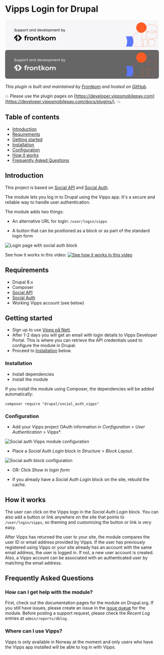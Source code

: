 <!-- START_METADATA
---
title: Vipps Login for Drupal plugin
sidebar_position: 1
pagination_next: null
pagination_prev: null
---
END_METADATA -->

# Vipps Login for Drupal

![Support and development by Frontkom ](./docs/images/frontkom.svg#gh-light-mode-only)![Support and development by Frontkom](./docs/images/frontkom_dark.svg#gh-dark-mode-only)

*This plugin is built and maintained by [Frontkom](https://frontkom.com/) and hosted on [GitHub](https://github.com/vippsas/vipps-login-drupal).*

<!-- START_COMMENT -->
💥 Please use the plugin pages on [https://developer.vippsmobilepay.com](https://developer.vippsmobilepay.com/docs/plugins/). 💥

## Table of contents

* [Introduction](#introduction)
* [Requirements](#requirements)
* [Getting started](#getting-started)
* [Installation](#installation)
* [Configuration](#configuration)
* [How it works](#how-it-works)
* [Frequently Asked Questions](#frequently-asked-questions)

## Introduction

<!-- END_COMMENT -->

This project is based on [Social API](https://www.drupal.org/project/social_api) and [Social Auth](https://www.drupal.org/project/social_auth).

The module lets you log in to Drupal using the Vipps app. It's a secure and reliable way to handle user authentication.

The module adds two things:

* An alternative URL for login: `/user/login/vipps`

* A button that can be positioned as a block or as part of the standard login form

![Login page with social auth block](https://www.drupal.org/files/social_auth_vipps_login.png)

See how it works in this video:
[![See how it works in this video](https://i.imgur.com/7OmBJjM.png)](https://player.vimeo.com/video/419856996)


## Requirements

* Drupal 8.x
* Composer
* [Social API](https://www.drupal.org/project/social_api)
* [Social Auth](https://www.drupal.org/project/social_auth)
* Working Vipps account (see below)

## Getting started

* Sign up to use [Vipps på Nett](https://www.vipps.no/signup/vippspanett/).
* After 1-2 days you will get an email with login details to Vipps Developer Portal. This is where you can retrieve the API credentials used to configure the module in Drupal.
* Proceed to [Installation](#installation) below.

### Installation

* Install dependencies
* Install the module

If you install the module using Composer, the dependencies will be added automatically:

`composer require "drupal/social_auth_vipps"`

### Configuration

* Add your Vipps project OAuth information in
*Configuration* > *User Authentication* > Vipps*.

![Social auth Vipps module configuration](https://www.drupal.org/files/social_auth_vipps_config.png)

* Place a *Social Auth Login* block in *Structure* > *Block Layout*.

![Social auth block configuration](https://www.drupal.org/files/social_auth_vipps_block.png)

* OR: Click *Show in login form*

* If you already have a *Social Auth Login* block on the site, rebuild the cache.

## How it works

The user can click on the Vipps logo in the *Social Auth Login* block. You can also add a button or link anywhere on the site that points to `/user/login/vipps`, so theming and customizing the button or link is very easy.

After Vipps has returned the user to your site, the module compares the user ID or email address provided by Vipps. If the user has previously registered using Vipps or your site already has an account with the same email address, the user is logged in. If not, a new user account is created. Also, a Vipps account can be associated with an authenticated user by matching the email address.

## Frequently Asked Questions

### How can I get help with the module?

First, check out the documentation pages for the module on Drupal.org. If you still have issues,
please create an issue in the [issue queue](https://www.drupal.org/project/issues/social_auth_vipps) for the module. Before posting a support request, please check the *Recent Log* entries at `admin/reports/dblog`.

### Where can I use Vipps?

Vipps is only available in Norway at the moment and only users who have the Vipps app installed will be able to log in with Vipps.
